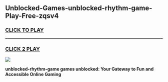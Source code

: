 
## Unblocked-Games-unblocked-rhythm-game-Play-Free-zqsv4
<h3>
<a href="https://premium76.site?title=unblocked-rhythm-game&ref=22A">CLICK TO PLAY</a></h3>
<hr>

<h3>
<a href="https://premium76.site?title=unblocked-rhythm-game&ref=22A">CLICK 2 PLAY</a>
  
</h3>

<a href="https://premium76.site?title=unblocked-rhythm-game&ref=22A"><img src="https://clearcache.store/games.png"></a>


**unblocked-rhythm-game games unblocked: Your Gateway to Fun and Accessible Online Gaming**
